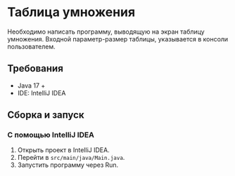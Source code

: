 # Таблица умножения
Необходимо написать программу, выводящую на экран таблицу умножения.
Входной параметр-размер таблицы, указывается  в консоли  пользователем.

## Требования
- Java 17 +
- IDE: IntelliJ IDEA

## Сборка и запуск
### С помощью IntelliJ IDEA
1. Открыть проект в IntelliJ IDEA.
2. Перейти в `src/main/java/Main.java`.
3. Запустить программу через Run.
